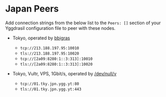 # Japan Peers

Add connection strings from the below list to the `Peers: []` section of your
Yggdrasil configuration file to peer with these nodes.

* Tokyo, operated by [bbigras](https://matrix.to/#/@bbigras:matrix.org)
  * `tcp://213.188.197.95:10010`
  * `tls://213.188.197.95:10020`
  * `tcp://[2a09:8280:1::3:313]:10010`
  * `tls://[2a09:8280:1::3:313]:10020`

* Tokyo, Vultr, VPS, 1Gbit/s, operated by [/dev/null/v](https://dev.nul.lv)
  * `tcp://01.tky.jpn.ygg.yt:80`
  * `tls://01.tky.jpn.ygg.yt:443`
